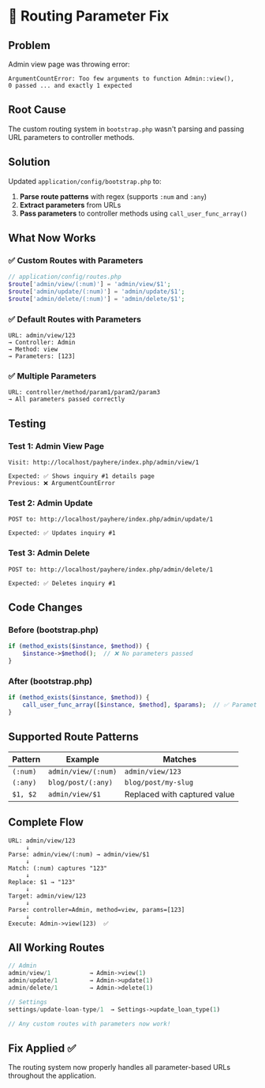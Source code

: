 # 🔧 Routing Parameter Fix

## Problem
Admin view page was throwing error:
```
ArgumentCountError: Too few arguments to function Admin::view(), 
0 passed ... and exactly 1 expected
```

## Root Cause
The custom routing system in `bootstrap.php` wasn't parsing and passing URL parameters to controller methods.

## Solution
Updated `application/config/bootstrap.php` to:

1. **Parse route patterns** with regex (supports `:num` and `:any`)
2. **Extract parameters** from URLs
3. **Pass parameters** to controller methods using `call_user_func_array()`

## What Now Works

### ✅ Custom Routes with Parameters
```php
// application/config/routes.php
$route['admin/view/(:num)'] = 'admin/view/$1';
$route['admin/update/(:num)'] = 'admin/update/$1';
$route['admin/delete/(:num)'] = 'admin/delete/$1';
```

### ✅ Default Routes with Parameters
```
URL: admin/view/123
→ Controller: Admin
→ Method: view
→ Parameters: [123]
```

### ✅ Multiple Parameters
```
URL: controller/method/param1/param2/param3
→ All parameters passed correctly
```

## Testing

### Test 1: Admin View Page
```
Visit: http://localhost/payhere/index.php/admin/view/1

Expected: ✅ Shows inquiry #1 details page
Previous: ❌ ArgumentCountError
```

### Test 2: Admin Update
```
POST to: http://localhost/payhere/index.php/admin/update/1

Expected: ✅ Updates inquiry #1
```

### Test 3: Admin Delete
```
POST to: http://localhost/payhere/index.php/admin/delete/1

Expected: ✅ Deletes inquiry #1
```

## Code Changes

### Before (bootstrap.php)
```php
if (method_exists($instance, $method)) {
    $instance->$method();  // ❌ No parameters passed
}
```

### After (bootstrap.php)
```php
if (method_exists($instance, $method)) {
    call_user_func_array([$instance, $method], $params);  // ✅ Parameters passed
}
```

## Supported Route Patterns

| Pattern | Example | Matches |
|---------|---------|---------|
| `(:num)` | `admin/view/(:num)` | `admin/view/123` |
| `(:any)` | `blog/post/(:any)` | `blog/post/my-slug` |
| `$1, $2` | `admin/view/$1` | Replaced with captured value |

## Complete Flow

```
URL: admin/view/123
     ↓
Parse: admin/view/(:num) → admin/view/$1
     ↓
Match: (:num) captures "123"
     ↓
Replace: $1 → "123"
     ↓
Target: admin/view/123
     ↓
Parse: controller=Admin, method=view, params=[123]
     ↓
Execute: Admin->view(123)  ✅
```

## All Working Routes

```php
// Admin
admin/view/1           → Admin->view(1)
admin/update/1         → Admin->update(1)
admin/delete/1         → Admin->delete(1)

// Settings
settings/update-loan-type/1  → Settings->update_loan_type(1)

// Any custom routes with parameters now work!
```

## Fix Applied ✅
The routing system now properly handles all parameter-based URLs throughout the application.

